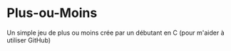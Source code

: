 # Plus-ou-Moins
Un simple jeu de plus ou moins crée par un débutant en C (pour m'aider à utiliser GitHub)
